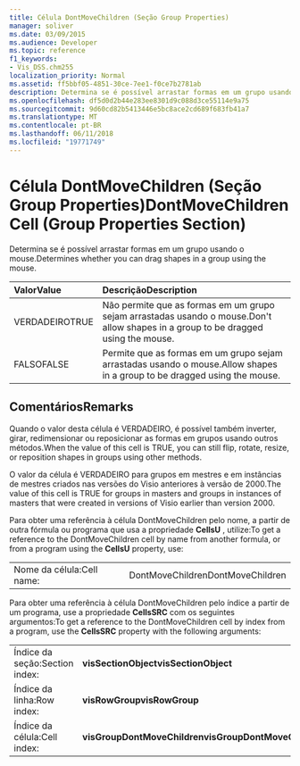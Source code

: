```yaml
---
title: Célula DontMoveChildren (Seção Group Properties)
manager: soliver
ms.date: 03/09/2015
ms.audience: Developer
ms.topic: reference
f1_keywords:
- Vis_DSS.chm255
localization_priority: Normal
ms.assetid: ff5bbf05-4851-30ce-7ee1-f0ce7b2781ab
description: Determina se é possível arrastar formas em um grupo usando o mouse.
ms.openlocfilehash: df5d0d2b44e283ee8301d9c088d3ce55114e9a75
ms.sourcegitcommit: 9d60cd82b5413446e5bc8ace2cd689f683fb41a7
ms.translationtype: MT
ms.contentlocale: pt-BR
ms.lasthandoff: 06/11/2018
ms.locfileid: "19771749"
---
```

# <a name="dontmovechildren-cell-group-properties-section"></a><span data-ttu-id="45afe-103">Célula DontMoveChildren (Seção Group Properties)</span><span class="sxs-lookup"><span data-stu-id="45afe-103">DontMoveChildren Cell (Group Properties Section)</span></span>

<span data-ttu-id="45afe-104">Determina se é possível arrastar formas em um grupo usando o mouse.</span><span class="sxs-lookup"><span data-stu-id="45afe-104">Determines whether you can drag shapes in a group using the mouse.</span></span>
  
|<span data-ttu-id="45afe-105">**Valor**</span><span class="sxs-lookup"><span data-stu-id="45afe-105">**Value**</span></span>|<span data-ttu-id="45afe-106">**Descrição**</span><span class="sxs-lookup"><span data-stu-id="45afe-106">**Description**</span></span>|
|:-----|:-----|
| <span data-ttu-id="45afe-107">VERDADEIRO</span><span class="sxs-lookup"><span data-stu-id="45afe-107">TRUE</span></span>  <br/> | <span data-ttu-id="45afe-108">Não permite que as formas em um grupo sejam arrastadas usando o mouse.</span><span class="sxs-lookup"><span data-stu-id="45afe-108">Don't allow shapes in a group to be dragged using the mouse.</span></span>  <br/> |
| <span data-ttu-id="45afe-109">FALSO</span><span class="sxs-lookup"><span data-stu-id="45afe-109">FALSE</span></span>  <br/> | <span data-ttu-id="45afe-110">Permite que as formas em um grupo sejam arrastadas usando o mouse.</span><span class="sxs-lookup"><span data-stu-id="45afe-110">Allow shapes in a group to be dragged using the mouse.</span></span>  <br/> |
   
## <a name="remarks"></a><span data-ttu-id="45afe-111">Comentários</span><span class="sxs-lookup"><span data-stu-id="45afe-111">Remarks</span></span>

<span data-ttu-id="45afe-112">Quando o valor desta célula é VERDADEIRO, é possível também inverter, girar, redimensionar ou reposicionar as formas em grupos usando outros métodos.</span><span class="sxs-lookup"><span data-stu-id="45afe-112">When the value of this cell is TRUE, you can still flip, rotate, resize, or reposition shapes in groups using other methods.</span></span>
  
<span data-ttu-id="45afe-113">O valor da célula é VERDADEIRO para grupos em mestres e em instâncias de mestres criados nas versões do Visio anteriores à versão de 2000.</span><span class="sxs-lookup"><span data-stu-id="45afe-113">The value of this cell is TRUE for groups in masters and groups in instances of masters that were created in versions of Visio earlier than version 2000.</span></span>
  
<span data-ttu-id="45afe-114">Para obter uma referência à célula DontMoveChildren pelo nome, a partir de outra fórmula ou programa que usa a propriedade **CellsU** , utilize:</span><span class="sxs-lookup"><span data-stu-id="45afe-114">To get a reference to the DontMoveChildren cell by name from another formula, or from a program using the **CellsU** property, use:</span></span> 
  
|||
|:-----|:-----|
| <span data-ttu-id="45afe-115">Nome da célula:</span><span class="sxs-lookup"><span data-stu-id="45afe-115">Cell name:</span></span>  <br/> | <span data-ttu-id="45afe-116">DontMoveChildren</span><span class="sxs-lookup"><span data-stu-id="45afe-116">DontMoveChildren</span></span>  <br/> |
   
<span data-ttu-id="45afe-117">Para obter uma referência à célula DontMoveChildren pelo índice a partir de um programa, use a propriedade **CellsSRC** com os seguintes argumentos:</span><span class="sxs-lookup"><span data-stu-id="45afe-117">To get a reference to the DontMoveChildren cell by index from a program, use the **CellsSRC** property with the following arguments:</span></span> 
  
|||
|:-----|:-----|
| <span data-ttu-id="45afe-118">Índice da seção:</span><span class="sxs-lookup"><span data-stu-id="45afe-118">Section index:</span></span>  <br/> |<span data-ttu-id="45afe-119">**visSectionObject**</span><span class="sxs-lookup"><span data-stu-id="45afe-119">**visSectionObject**</span></span> <br/> |
| <span data-ttu-id="45afe-120">Índice da linha:</span><span class="sxs-lookup"><span data-stu-id="45afe-120">Row index:</span></span>  <br/> |<span data-ttu-id="45afe-121">**visRowGroup**</span><span class="sxs-lookup"><span data-stu-id="45afe-121">**visRowGroup**</span></span> <br/> |
| <span data-ttu-id="45afe-122">Índice da célula:</span><span class="sxs-lookup"><span data-stu-id="45afe-122">Cell index:</span></span>  <br/> |<span data-ttu-id="45afe-123">**visGroupDontMoveChildren**</span><span class="sxs-lookup"><span data-stu-id="45afe-123">**visGroupDontMoveChildren**</span></span> <br/> |
   

